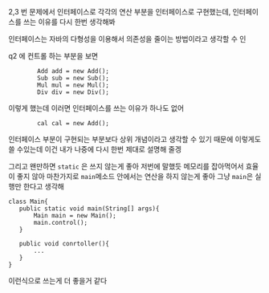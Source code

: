 2,3 번 문제에서 인터페이스로 각각의 연산 부분을 인터페이스로 구현했는데,
인터페이스를 쓰는 이유를 다시 한번 생각해봐

인터페이스는 자바의 다형성을 이용해서 의존성을 줄이는 방법이라고 생각할 수 인
 
q2 에 컨트롤 하는 부분을 보면

            Add add = new Add();
            Sub sub = new Sub();
            Mul mul = new Mul();
            Div div = new Div();
            
이렇게 했는데 이러면 인터페이스를 쓰는 이유가 하나도 없어

            cal cal = new Add();

인터페이스 부분이 구현되는 부분보다 상위 개념이라고 생각할 수 있기 때문에  이렇게도 쓸 수있는데 이건 내가 나중에 다시 한번 제대로 설명해 줄겡 

그리고 왠만하면 `static` 은 쓰지 않는게 좋아 
저번에 말했듯 메모리를 잡아먹어서 효율이 좋지 않아
마찬가지로 `main`메소드 안에서는 연산을 하지 않는게 좋아 그냥 `main`은 실행만 한다고 생각해
 
 ```{.java}
 class Main{
    public static void main(String[] args){
        Main main = new Main();
        main.control();
    }

    public void conrtoller(){
        ...
    }
}

```


이런식으로 쓰는게 더 좋을거 같다 
